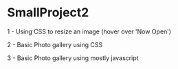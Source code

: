 # SmallProject2
1 - Using CSS to resize an image (hover over 'Now Open')

2 - Basic Photo gallery using CSS

3 - Basic Photo gallery using mostly javascript
